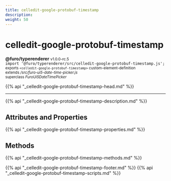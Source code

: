 ```yaml
---
title: celledit-google-protobuf-timestamp
description: 
weight: 50
---
```


# celledit-google-protobuf-timestamp
**@furo/typerenderer** <small>v1.0.0-rc.5</small>
<br>`import '@furo/typerenderer/src/celledit-google-protobuf-timestamp.js';`<small>
<br>exports `<celledit-google-protobuf-timestamp>` custom-element-definition
<br>extends */src/furo-ui5-date-time-picker.js*
<br>superclass *FuroUi5DateTimePicker*</small>

{{% api "_celledit-google-protobuf-timestamp-head.md" %}}

****



{{% api "_celledit-google-protobuf-timestamp-description.md" %}}


## Attributes and Properties
{{% api "_celledit-google-protobuf-timestamp-properties.md" %}}



## Methods
{{% api "_celledit-google-protobuf-timestamp-methods.md" %}}





{{% api "_celledit-google-protobuf-timestamp-footer.md" %}}
{{% api "_celledit-google-protobuf-timestamp-scripts.md" %}}
